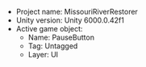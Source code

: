 <!-- UNITY CODE ASSIST INSTRUCTIONS START -->
- Project name: MissouriRiverRestorer
- Unity version: Unity 6000.0.42f1
- Active game object:
  - Name: PauseButton
  - Tag: Untagged
  - Layer: UI
<!-- UNITY CODE ASSIST INSTRUCTIONS END -->